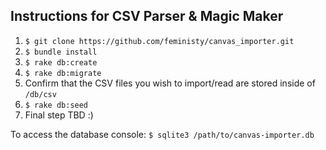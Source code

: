 ## Instructions for CSV Parser & Magic Maker

1. ```$ git clone https://github.com/feministy/canvas_importer.git```
2. ```$ bundle install```
3. ```$ rake db:create```
4. ```$ rake db:migrate```
5. Confirm that the CSV files you wish to import/read are stored inside of ```/db/csv```
6. ```$ rake db:seed```
7. Final step TBD :)

To access the database console: ```$ sqlite3 /path/to/canvas-importer.db```